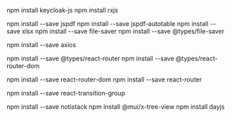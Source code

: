npm install keycloak-js
npm install rxjs

npm install --save jspdf
npm install --save jspdf-autotable
npm install --save xlsx
npm install --save file-saver
npm install --save @types/file-saver

npm install --save axios

npm install --save @types/react-router
npm install --save @types/react-router-dom

npm install --save react-router-dom
npm install --save react-router

npm install --save react-transition-group

npm install --save notistack
npm install @mui/x-tree-view
npm install dayjs